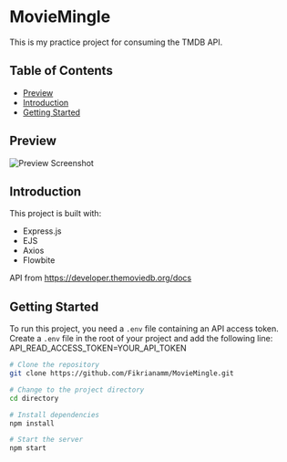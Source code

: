 # MovieMingle

This is my practice project for consuming the TMDB API.

## Table of Contents

- [Preview](#preview)
- [Introduction](#introduction)
- [Getting Started](#getting-started)

## Preview

![Preview Screenshot](https://github.com/Fikrianamm/MovieMingle/assets/106758350/6c1bfddc-3a74-465b-abb7-ebbf7618b3e5)

## Introduction

This project is built with:

- Express.js
- EJS
- Axios
- Flowbite

API from https://developer.themoviedb.org/docs

## Getting Started

To run this project, you need a `.env` file containing an API access token. 
Create a `.env` file in the root of your project and add the following line:
API_READ_ACCESS_TOKEN=YOUR_API_TOKEN

```bash
# Clone the repository
git clone https://github.com/Fikrianamm/MovieMingle.git

# Change to the project directory
cd directory

# Install dependencies
npm install

# Start the server
npm start
